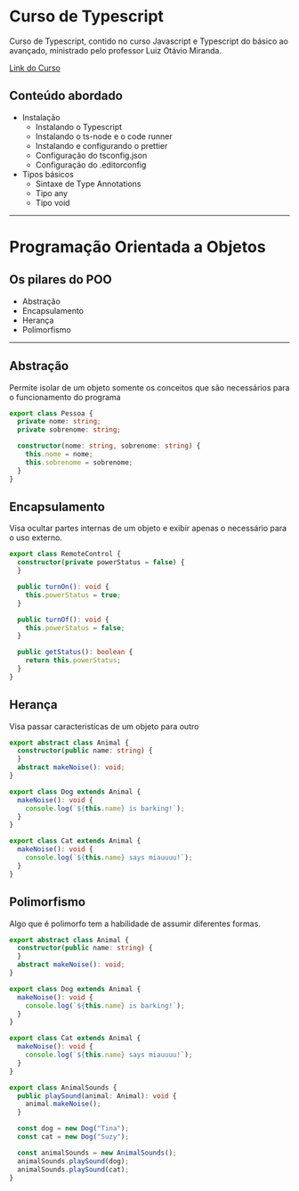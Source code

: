 # Curso de Typescript
Curso de Typescript, contido no curso Javascript e Typescript do básico ao avançado, ministrado pelo professor Luiz Otávio Miranda.

[Link do Curso](https://www.udemy.com/course/curso-de-javascript-moderno-do-basico-ao-avancado/learn/lecture/20495948#overview)

## Conteúdo abordado
- Instalação
  - Instalando o Typescript
  - Instalando o ts-node e o code runner
  - Instalando e configurando o prettier
  - Configuração do tsconfig.json
  - Configuração do .editorconfig
- Tipos básicos
  - Sintaxe de Type Annotations
  - Tipo any
  - Tipo void

<hr>

# Programação Orientada a Objetos

## Os pilares do POO
- Abstração
- Encapsulamento
- Herança
- Polimorfismo

<hr>

## Abstração
Permite isolar de um objeto somente os conceitos que são necessários para o funcionamento do programa

```typescript
export class Pessoa {
  private nome: string;
  private sobrenome: string;

  constructor(nome: string, sobrenome: string) {
    this.nome = nome;
    this.sobrenome = sobrenome;
  }
}
```

## Encapsulamento
Visa ocultar partes internas de um objeto e exibir apenas o necessário para o uso externo.

```typescript
export class RemoteControl {
  constructor(private powerStatus = false) {
  }

  public turnOn(): void {
    this.powerStatus = true;
  }

  public turnOf(): void {
    this.powerStatus = false;
  }

  public getStatus(): boolean {
    return this.powerStatus;
  }
}
```

## Herança
Visa passar caracteristícas de um objeto para outro

```typescript
export abstract class Animal {
  constructor(public name: string) {
  }
  abstract makeNoise(): void;
}

export class Dog extends Animal {
  makeNoise(): void {
    console.log(`${this.name} is barking!`);
  }
}

export class Cat extends Animal {
  makeNoise(): void {
    console.log(`${this.name} says miauuuu!`);
  }
}
```

## Polimorfismo
Algo que é polimorfo tem a habilidade de assumir diferentes formas.

```typescript
export abstract class Animal {
  constructor(public name: string) {
  }
  abstract makeNoise(): void;
}

export class Dog extends Animal {
  makeNoise(): void {
    console.log(`${this.name} is barking!`);
  }
}

export class Cat extends Animal {
  makeNoise(): void {
    console.log(`${this.name} says miauuuu!`);
  }
}

export class AnimalSounds {
  public playSound(animal: Animal): void {
    animal.makeNoise();
  }

  const dog = new Dog("Tina");
  const cat = new Dog("Suzy");

  const animalSounds = new AnimalSounds();
  animalSounds.playSound(dog);
  animalSounds.playSound(cat);
}
```
